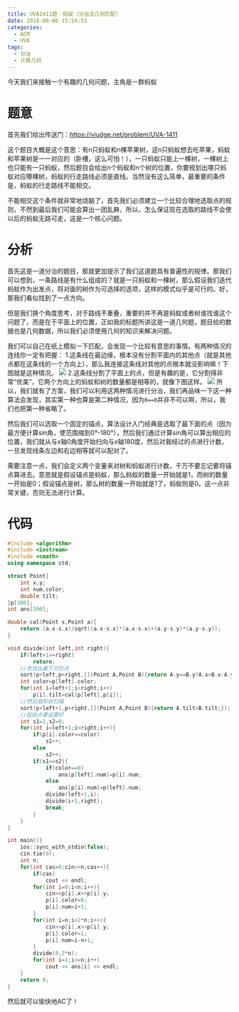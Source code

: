 ```yaml
---
title: UVA1411题：蚂蚁（分治法几何匹配）
date: 2018-08-06 15:54:53
categories:
  - ACM
  - UVA
tags:
  - 分治
  - 计算几何
---
```

今天我们来接触一个有趣的几何问题，主角是一群蚂蚁

# 题意
首先我们给出传送门：https://vjudge.net/problem/UVA-1411

这个题目大概是这个意思：有n只蚂蚁和n棵苹果树，这n只蚂蚁想去吃苹果，蚂蚁和苹果树是一一对应的（卧槽，这么可怕！），一只蚂蚁只能上一棵树，一棵树上也只能有一只蚂蚁，然后题目会给出n个蚂蚁和n个树的位置，你要规划出哪只蚂蚁对应哪棵树，蚂蚁的行走路线必须是直线。当然没有这么简单，最重要的条件是，蚂蚁的行走路线不能相交。

不能相交这个条件就非常地烧脑了，首先我们必须建立一个比较合理地选取点的规则，不然到最后我们可能会算出一团乱麻，所以，怎么保证现在选取的路线不会使以后的蚂蚁无路可走，这是一个核心问题。
# 分析
首先这是一道分治的题目，那就更加提示了我们这道题具有普遍性的规律。那我们可以想到，一条路线是有什么组成的？就是一只蚂蚁和一棵树，那么假设我们迭代蚂蚁作为出发点，将对面的树作为可选择的选项，这样的模式似乎是可行的。好，那我们看似找到了一点方向。

但是我们换个角度思考，对于路线不重叠，重要的并不再是蚂蚁或者树谁找谁这个问题了，而是在于平面上的位置，正如我的标题所讲这是一道几何题，题目给的数据也是几何数据，所以我们必须使用几何的知识来解决问题。

我们可以自己在纸上模拟一下匹配，会发现一个比较有意思的事情。有两种情况的连线你一定有把握：
1.这条线在最边缘，根本没有分割平面内的其他点（就是其他点都在这条线的一个方向上），那么我连接这条线对其他的点根本就没影响嘛！下图就是这种情况。
![](/img/蚂蚁与苹果树1.png)
2.这条线分割了平面上的点，但是有趣的是，它分割得非常“优美”，它两个方向上的蚂蚁和树的数量都是相等的，就像下图这样。
![](/img/蚂蚁与苹果树2.png)
所以，我们就有了方案，我们可以利用这两种情况进行分治，我们再品味一下这一种算法会发现，其实第一种也算是第二种情况，因为`0==0`并非不可以啊，所以，我们也把第一种省略了。

然后我们可以选取一个固定的锚点，算法设计入门经典是选取了最下面的点（因为最方便计算sin角，使范围缩到0°-180°），然后我们通过计算sin角可以算出相应的位置，我们就从与x轴0角度开始扫向与x轴180度，然后对我经过的点进行计数，一旦发现线条左边和右边相等就可以配对了。

需要注意一点，我们会定义两个变量来对树和蚂蚁进行计数，千万不要忘记要将锚点算进去。意思就是假设锚点是蚂蚁，那么蚂蚁的数量一开始就是1，而树的数量一开始是0；假设锚点是树，那么树的数量一开始就是1了，蚂蚁则是0。这一点非常关键，否则无法进行计算。
# 代码
```cpp
#include <algorithm>
#include <iostream>
#include <cmath>
using namespace std;

struct Point{
    int x,y;
    int num,color;
    double tilt;
}p[300];
int ans[300];

double cal(Point s,Point a){
    return (a.x-s.x)/sqrt((a.x-s.x)*(a.x-s.x)+(a.y-s.y)*(a.y-s.y));
}

void divide(int left,int right){
    if(left+1>=right)
        return;
    //先找出最下方的点
    sort(p+left,p+right,[](Point A,Point B){return A.y==B.y?A.x<B.x:A.y<B.y;});
    int color=p[left].color;
    for(int i=left+1;i<right;i++)
        p[i].tilt=cal(p[left],p[i]);
    //然后扇形状扫描
    sort(p+left+1,p+right,[](Point A,Point B){return A.tilt>B.tilt;});
    //起始点要设置好
    int s1=1,s2=0;
    for(int i=left+1;i<right;i++){
        if(p[i].color==color)
            s1++;
        else
            s2++;
        if(s1==s2){
            if(color==0)
                ans[p[left].num]=p[i].num;
            else
                ans[p[i].num]=p[left].num;
            divide(left+1,i);
            divide(i+1,right);
            break;
        }
    }
}

int main(){
    ios::sync_with_stdio(false);
    cin.tie(0);
    int n;
    for(int cas=0;cin>>n;cas++){
        if(cas)
            cout << endl;
        for(int i=0;i<n;i++){
            cin>>p[i].x>>p[i].y;
            p[i].color=0;
            p[i].num=i+1;
        }
        for(int i=n;i<2*n;i++){
            cin>>p[i].x>>p[i].y;
            p[i].color=1;
            p[i].num=i-n+1;
        }
        divide(0,2*n);
        for(int i=1;i<=n;i++)
            cout << ans[i] << endl;
    }
    return 0;
}
```
然后就可以愉快地AC了！